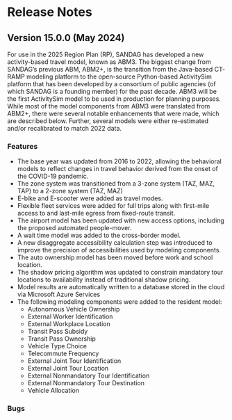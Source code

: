 # Release Notes

## Version 15.0.0 (May 2024)
For use in the 2025 Region Plan (RP), SANDAG has developed a new activity-based travel model, known as ABM3. The biggest change from SANDAG’s previous ABM, ABM2+, is the transition from the Java-based CT-RAMP modeling platform to the open-source Python-based ActivitySim platform that has been developed by a consortium of public agencies (of which SANDAG is a founding member) for the past decade. ABM3 will be the first ActivitySim model to be used in production for planning purposes. While most of the model components from ABM3 were translated from ABM2+, there were several notable enhancements that were made, which are described below. Further, several models were either re-estimated and/or recalibrated to match 2022 data.
### Features
- The base year was updated from 2016 to 2022, allowing the behavioral models to reflect changes in travel behavior derived from the onset of the COVID-19 pandemic.
- The zone system was transitioned from a 3-zone system (TAZ, MAZ, TAP) to a 2-zone system (TAZ, MAZ)
- E-bike and E-scooter were added as travel modes.
- Flexible fleet services were added for full trips along with first-mile access to and last-mile egress from fixed-route transit.
- The airport model has been updated with new access options, including the proposed automated people-mover.
- A wait time model was added to the cross-border model.
- A new disaggregate accessibility calculation step was introduced to improve the precision of accessibilities used by modeling components.
- The auto ownership model has been moved before work and school location.
- The shadow pricing algorithm was updated to constrain mandatory tour locations to availability instead of traditional shadow pricing.
- Model results are automatically written to a database stored in the cloud via Microsoft Azure Services
- The following modeling components were added to the resident model:
  - Autonomous Vehicle Ownership
  - External Worker Identification
  - External Workplace Location
  - Transit Pass Subsidy
  - Transit Pass Ownership
  - Vehicle Type Choice
  - Telecommute Frequency
  - External Joint Tour Identification
  - External Joint Tour Location
  - External Nonmandatory Tour Identification
  - External Nonmandatory Tour Destination
  - Vehicle Allocation
### Bugs
